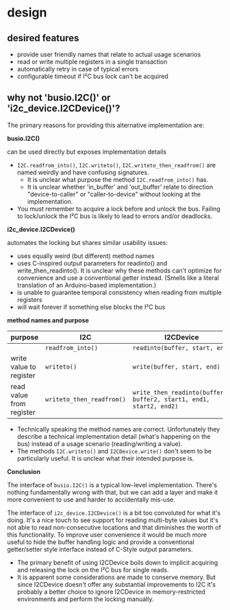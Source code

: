 # design

## desired features

- provide user friendly names that relate to actual usage scenarios
- read or write multiple registers in a single transaction
- automatically retry in case of typical errors
- configurable timeout if I²C bus lock can't be acquired

## why not 'busio.I2C()' or 'i2c_device.I2CDevice()'?

The primary reasons for providing this alternative implementation are:

__busio.I2C()__

can be used directly but exposes implementation details

- `I2C.readfrom_into()`, `I2C.writeto()`, `I2C.writeto_then_readfrom()` are
  named weirdly and have confusing signatures.
   - It is unclear what purpose the method `I2C.readfrom_into()` has.
   - It is unclear whether 'in_buffer' and 'out_buffer' relate to
     direction "device-to-caller" or "caller-to-device" without looking
     at the implementation.
- You must remember to acquire a lock before and unlock the bus. Failing to
  lock/unlock the I²C bus is likely to lead to errors and/or deadlocks.

__i2c_device.I2CDevice()__

automates the locking but shares similar usability issues:

- uses equally weird (but different) method names
- uses C-inspired output parameters for readinto() and write_then_readinto().
  It is unclear why these methods can't optimize for convenience and use a
  conventional getter instead. (Smells like a literal translation of an
  Arduino-based implementation.)
- is unable to guarantee temporal consistency when reading from
  multiple registers
- will wait forever if something else blocks the I²C bus

__method names and purpose__

| purpose                  | I2C                       | I2CDevice                                                           |
|--------------------------|---------------------------|---------------------------------------------------------------------|
|                          | `readfrom_into()`         | `readinto(buffer, start, end)`                                      |
| write value to register  | `writeto()`               | `write(buffer, start, end)`                                         |
| read value from register | `writeto_then_readfrom()` | `write_then_readinto(buffer1, buffer2, start1, end1, start2, end2)` |

- Technically speaking the method names are correct. Unfortunately they
  describe a technical implementation detail (what's happening on the bus)
  instead of a usage scenario (reading/writing a value).
- The methods `I2C.writeto()` and `I2CDevice.write()` don't seem to be
  particularly useful. It is unclear what their intended purpose is.

__Conclusion__

The interface of `busio.I2C()` is a typical low-level implementation.
There's nothing fundamentally wrong with that, but we can add a layer
and make it more convenient to use and harder to accidentally mis-use.

The interface of `i2c_device.I2CDevice()` is a bit too convoluted for what
it's doing. It's a nice touch to see support for reading multi-byte values
but it's not able to read non-consecutive locations and that diminishes the
worth of this functionality. To improve user convenience it would be much more
useful to hide the buffer handling logic and provide a conventional
getter/setter style interface instead of C-Style output parameters.

- The primary benefit of using I2CDevice boils down to implicit acquiring
  and releasing the lock on the I²C bus for single reads.
- It is apparent some considerations are made to conserve memory. But since
  I2CDevice doesn't offer any substantial improvements to I2C it's probably
  a better choice to ignore I2CDevice in memory-restricted environments and
  perform the locking manually.
